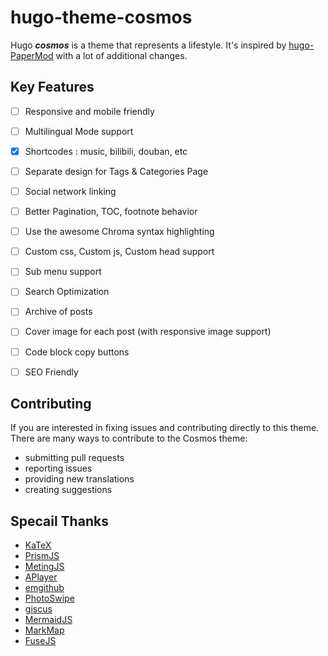 # hugo-theme-cosmos

Hugo ***cosmos*** is a theme that represents a lifestyle. It's inspired by [hugo-PaperMod](https://github.com/adityatelange/hugo-PaperMod) with a lot of additional changes.

## Key Features

- [ ] Responsive and mobile friendly
- [ ] Multilingual Mode support 
- [x] Shortcodes : music, bilibili, douban, etc
- [ ] Separate design for Tags & Categories Page
- [ ] Social network linking
- [ ] Better Pagination, TOC, footnote behavior
- [ ] Use the awesome Chroma syntax highlighting
- [ ] Custom css, Custom js, Custom head support
- [ ] Sub menu support
- [ ] Search Optimization
- [ ] Archive of posts
- [ ] Cover image for each post (with responsive image support)
- [ ] Code block copy buttons
- [ ] SEO Friendly


## Contributing

If you are interested in fixing issues and contributing directly to this theme. There are many ways to contribute to the Cosmos theme:
- submitting pull requests
- reporting issues
- providing new translations
- creating suggestions

## Specail Thanks

- [KaTeX](https://katex.org)
- [PrismJS](https://prismjs.com)
- [MetingJS](https://github.com/metowolf/MetingJS)
- [APlayer](https://github.com/DIYgod/APlayer)
- [emgithub](https://github.com/yusanshi/emgithub)
- [PhotoSwipe](https://photoswipe.com)
- [giscus](https://giscus.app)
- [MermaidJS](https://mermaid.js.org)
- [MarkMap](https://markmap.js.org)
- [FuseJS](https://fusejs.io)